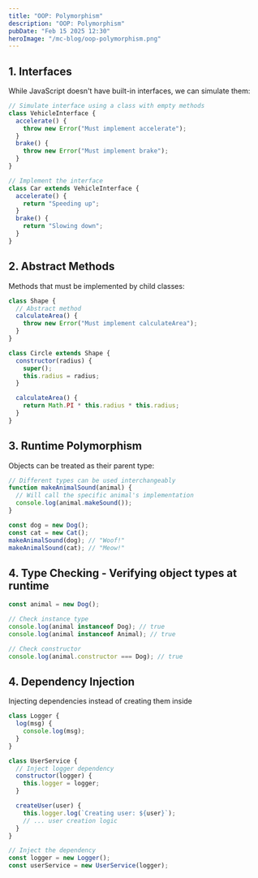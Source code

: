 ```yaml
---
title: "OOP: Polymorphism"
description: "OOP: Polymorphism"
pubDate: "Feb 15 2025 12:30"
heroImage: "/mc-blog/oop-polymorphism.png"
---
```


## 1. Interfaces

While JavaScript doesn't have built-in interfaces, we can simulate them:

```js
// Simulate interface using a class with empty methods
class VehicleInterface {
  accelerate() {
    throw new Error("Must implement accelerate");
  }
  brake() {
    throw new Error("Must implement brake");
  }
}

// Implement the interface
class Car extends VehicleInterface {
  accelerate() {
    return "Speeding up";
  }
  brake() {
    return "Slowing down";
  }
}
```

## 2. Abstract Methods

Methods that must be implemented by child classes:

```js
class Shape {
  // Abstract method
  calculateArea() {
    throw new Error("Must implement calculateArea");
  }
}

class Circle extends Shape {
  constructor(radius) {
    super();
    this.radius = radius;
  }

  calculateArea() {
    return Math.PI * this.radius * this.radius;
  }
}
```

## 3. Runtime Polymorphism

Objects can be treated as their parent type:

```js
// Different types can be used interchangeably
function makeAnimalSound(animal) {
  // Will call the specific animal's implementation
  console.log(animal.makeSound());
}

const dog = new Dog();
const cat = new Cat();
makeAnimalSound(dog); // "Woof!"
makeAnimalSound(cat); // "Meow!"
```

## 4. Type Checking - Verifying object types at runtime

```js
const animal = new Dog();

// Check instance type
console.log(animal instanceof Dog); // true
console.log(animal instanceof Animal); // true

// Check constructor
console.log(animal.constructor === Dog); // true
```

## 4. Dependency Injection

Injecting dependencies instead of creating them inside

```js
class Logger {
  log(msg) {
    console.log(msg);
  }
}

class UserService {
  // Inject logger dependency
  constructor(logger) {
    this.logger = logger;
  }

  createUser(user) {
    this.logger.log(`Creating user: ${user}`);
    // ... user creation logic
  }
}

// Inject the dependency
const logger = new Logger();
const userService = new UserService(logger);
```

